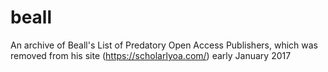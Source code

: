 # beall
An archive of Beall's List of Predatory Open Access Publishers, which was removed from his site (https://scholarlyoa.com/) early January 2017
